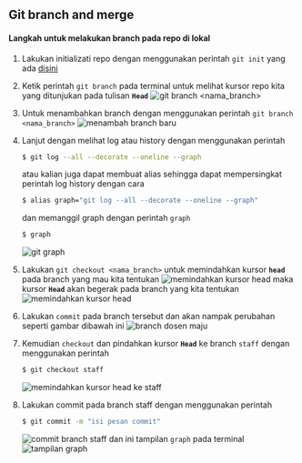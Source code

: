 ## Git branch and merge

#### Langkah untuk melakukan branch pada repo di lokal

1. Lakukan initializati repo dengan menggunakan perintah `git init` yang ada [disini](#initialization-git-on-repository)
2. Ketik perintah `git branch` pada terminal untuk melihat kursor repo kita yang ditunjukan pada tulisan **`Head`**
   ![git branch <nama_branch>](https://cdn.statically.io/img/i.ibb.co/KD5Lk9N/2023-01-22-10-22.png)

3. Untuk menambahkan branch dengan menggunakan perintah `git branch <nama_branch>`
   ![menambah branch baru](https://cdn.statically.io/img/i.ibb.co/r7dd3nC/2023-01-22-11-05.png)

4. Lanjut dengan melihat log atau history dengan menggunakan perintah

   ```bash
   $ git log --all --decorate --oneline --graph
   ```

   atau kalian juga dapat membuat alias sehingga dapat mempersingkat perintah log history dengan cara

   ```bash
   $ alias graph="git log --all --decorate --oneline --graph"
   ```

   dan memanggil graph dengan perintah `graph`

   ```bash
   $ graph
   ```

   ![git graph](https://cdn.statically.io/img/i.ibb.co/0JNjvLM/2023-01-22-11-11.png)

5. Lakukan `git checkout <nama_branch>` untuk memindahkan kursor **`head`** pada branch yang mau kita tentukan
   ![memindahkan kursor head](https://cdn.statically.io/img/i.ibb.co/jDHgbBY/2023-01-22-11-17.png)
   maka kursor **`Head`** akan begerak pada branch yang kita tentukan
   ![memindahkan kursor head](https://cdn.statically.io/img/i.ibb.co/LJhCVJr/2023-01-22-11-19.png)

6. Lakukan `commit` pada branch tersebut dan akan nampak perubahan seperti gambar dibawah ini
   ![branch dosen maju](https://cdn.statically.io/img/i.ibb.co/WV4KJBz/2023-01-22-11-33.png)
7. Kemudian `checkout` dan pindahkan kursor **`Head`** ke branch `staff` dengan menggunakan perintah
   ```bash
   $ git checkout staff
   ```
   ![memindahkan kursor head ke staff](https://cdn.statically.io/img/i.ibb.co/3WTVk8f/2023-01-22-11-37.png)
8. Lakukan commit pada branch staff dengan menggunakan perintah
   ```bash
   $ git commit -m "isi pesan commit"
   ```
   ![commit branch staff](https://cdn.statically.io/img/i.ibb.co/253MywL/2023-01-22-11-39.png)
   dan ini tampilan `graph` pada terminal
   ![tampilan graph](https://cdn.statically.io/img/i.ibb.co/mvST6MW/2023-01-22-11-40.png)
